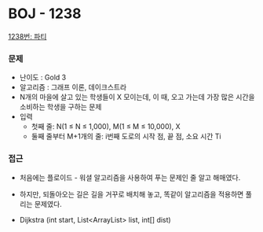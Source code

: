 
# BOJ - 1238

[1238번: 파티](https://www.acmicpc.net/problem/1238)

### 문제

- 난이도 : Gold 3
- 알고리즘 : 그래프 이론,  데이크스트라
- N개의 마을에 살고 있는 학생들이 X 모이는데, 이 때, 오고 가는데 가장 많은 시간을 소비하는 학생을 구하는 문제
- 입력
    - 첫째 줄: N(1 ≤ N ≤ 1,000), M(1 ≤ M ≤ 10,000), X
    - 둘째 줄부터 M+1개의 줄: i번째 도로의 시작 점, 끝 점, 소요 시간 Ti

### 접근

- 처음에는 플로이드 - 워셜 알고리즘을 사용하여 푸는 문제인 줄 알고 해매였다.
- 하지만, 되돌아오는 길은 길을 거꾸로 배치해 놓고, 똑같이 알고리즘을 적용하면 풀리는 문제였다.

- Dijkstra (int start, List<ArrayList<Node>> list, int[] dist)
